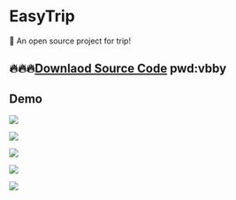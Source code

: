 # EasyTrip
🚀 An open source project for trip!

## 🔥🔥🔥[Downlaod Source Code](https://pan.baidu.com/s/1qXG9j4K) pwd:vbby

## Demo
![](https://github.com/liubin1777/EasyTrip/blob/master/Screenshots/1.png?raw=true)

![](https://github.com/liubin1777/EasyTrip/blob/master/Screenshots/2.png?raw=true)

![](https://github.com/liubin1777/EasyTrip/blob/master/Screenshots/3.png?raw=true)

![](https://github.com/liubin1777/EasyTrip/blob/master/Screenshots/4.png?raw=true)

![](https://github.com/liubin1777/EasyTrip/blob/master/Screenshots/5.png?raw=true)
